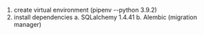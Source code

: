 1. create virtual environment (pipenv --python 3.9.2)
2. install dependencies
    a. SQLalchemy 1.4.41
    b. Alembic (migration manager)
    